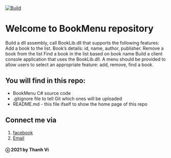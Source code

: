  [![Build](https://github.com/vi-ht/BookMenu/actions/workflows/build.yml/badge.svg)](https://github.com/vi-ht/BookMenu/actions/workflows/build.yml)
 
# Welcome to BookMenu repository
Build a dll assembly, call BookLib.dll that supports the following features:
Add a book to the list. Book’s details: id, name, author,  publisher.
Remove a book from the list
Find a book in the list based on book name
Build a client console application that uses the BookLib.dll. A menu should be provided to allow users to select an appropriate feature: add, remove, find a book.

## You will find in this repo:
* BookMenu C# source code
* .gitignore file to tell Git which ones will be uploaded
* README.md - this file ifself to show the home page of this repo

## Connect me via
1. [facebook](https://www.facebook.com/merry.kute.31/)
2. [Email](mailto:thanhviii888@gmail.com)
#### ⓒ 2021 by Thanh Vi

